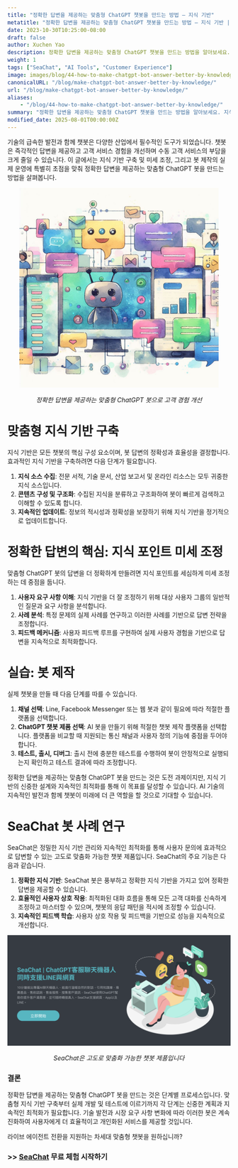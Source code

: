 ```yaml
---
title: "정확한 답변을 제공하는 맞춤형 ChatGPT 챗봇을 만드는 방법 – 지식 기반"
metatitle: "정확한 답변을 제공하는 맞춤형 ChatGPT 챗봇을 만드는 방법 – 지식 기반 | SeaChat 차세대 시리즈"
date: 2023-10-30T10:25:00-08:00
draft: false
author: Xuchen Yao
description: 정확한 답변을 제공하는 맞춤형 ChatGPT 챗봇을 만드는 방법을 알아보세요. 지식 기반 구축부터 실제 개발 프로세스, 지식 포인트 미세 조정 기술까지 다루며, SeaChat 봇 사례를 통해 성공적인 구현을 보여줍니다. 효율적이고 개인화된 스마트 챗봇을 쉽게 만들 수 있도록 포괄적인 가이드를 제공합니다.
weight: 1
tags: ["SeaChat", "AI Tools", "Customer Experience"]
image: images/blog/44-how-to-make-chatgpt-bot-answer-better-by-knowledge/44-how-to-make-chatgpt-bot-answer-better-by-knowledge.png
canonicalURL: "/blog/make-chatgpt-bot-answer-better-by-knowledge/"
url: "/blog/make-chatgpt-bot-answer-better-by-knowledge/"
aliases:
    - "/blog/44-how-to-make-chatgpt-bot-answer-better-by-knowledge/"
summary: "정확한 답변을 제공하는 맞춤형 ChatGPT 챗봇을 만드는 방법을 알아보세요. 지식 기반 구축부터 실제 개발 프로세스, 지식 포인트 미세 조정 기술까지 다루며, SeaChat 봇 사례를 통해 성공적인 구현을 보여줍니다. 효율적이고 개인화된 스마트 챗봇을 쉽게 만들 수 있도록 포괄적인 가이드를 제공합니다."
modified_date: 2025-08-01T00:00:00Z
---
```


기술의 급속한 발전과 함께 챗봇은 다양한 산업에서 필수적인 도구가 되었습니다. 챗봇은 즉각적인 답변을 제공하고 고객 서비스 경험을 개선하며 수동 고객 서비스의 부담을 크게 줄일 수 있습니다. 이 글에서는 지식 기반 구축 및 미세 조정, 그리고 봇 제작의 실제 운영에 특별히 초점을 맞춰 정확한 답변을 제공하는 맞춤형 ChatGPT 봇을 만드는 방법을 살펴봅니다.

<center>
<img height="450px" src="/images/blog/44-how-to-make-chatgpt-bot-answer-better-by-knowledge/1-improve-customer-experience-by-better-chatbot-knowledge.jpeg" alt="정확한 답변을 제공하는 맞춤형 ChatGPT 봇으로 고객 경험 개선"/>

*정확한 답변을 제공하는 맞춤형 ChatGPT 봇으로 고객 경험 개선*
</center>

# 맞춤형 지식 기반 구축
지식 기반은 모든 챗봇의 핵심 구성 요소이며, 봇 답변의 정확성과 효율성을 결정합니다. 효과적인 지식 기반을 구축하려면 다음 단계가 필요합니다.

1. **지식 소스 수집**: 전문 서적, 기술 문서, 산업 보고서 및 온라인 리소스는 모두 귀중한 지식 소스입니다.
2. **콘텐츠 구성 및 구조화**: 수집된 지식을 분류하고 구조화하여 봇이 빠르게 검색하고 이해할 수 있도록 합니다.
3. **지속적인 업데이트**: 정보의 적시성과 정확성을 보장하기 위해 지식 기반을 정기적으로 업데이트합니다.

# 정확한 답변의 핵심: 지식 포인트 미세 조정
맞춤형 ChatGPT 봇의 답변을 더 정확하게 만들려면 지식 포인트를 세심하게 미세 조정하는 데 중점을 둡니다.

1. **사용자 요구 사항 이해**: 지식 기반을 더 잘 조정하기 위해 대상 사용자 그룹의 일반적인 질문과 요구 사항을 분석합니다.
2. **사례 분석**: 특정 문제의 실제 사례를 연구하고 이러한 사례를 기반으로 답변 전략을 조정합니다.
3. **피드백 메커니즘**: 사용자 피드백 루프를 구현하여 실제 사용자 경험을 기반으로 답변을 지속적으로 최적화합니다.

# 실습: 봇 제작
실제 챗봇을 만들 때 다음 단계를 따를 수 있습니다.

1. **채널 선택**: Line, Facebook Messenger 또는 웹 봇과 같이 필요에 따라 적절한 플랫폼을 선택합니다.
2. **ChatGPT 챗봇 제품 선택**: AI 봇을 만들기 위해 적절한 챗봇 제작 플랫폼을 선택합니다. 플랫폼을 비교할 때 지원되는 통신 채널과 사용자 정의 기능에 중점을 두어야 합니다.
3. **테스트, 출시, 디버그**: 출시 전에 충분한 테스트를 수행하여 봇이 안정적으로 실행되는지 확인하고 테스트 결과에 따라 조정합니다.

정확한 답변을 제공하는 맞춤형 ChatGPT 봇을 만드는 것은 도전 과제이지만, 지식 기반의 신중한 설계와 지속적인 최적화를 통해 이 목표를 달성할 수 있습니다. AI 기술의 지속적인 발전과 함께 챗봇이 미래에 더 큰 역할을 할 것으로 기대할 수 있습니다.

# SeaChat 봇 사례 연구
SeaChat은 정밀한 지식 기반 관리와 지속적인 최적화를 통해 사용자 문의에 효과적으로 답변할 수 있는 고도로 맞춤화 가능한 챗봇 제품입니다. SeaChat의 주요 기능은 다음과 같습니다.

1. **정확한 지식 기반**: SeaChat 봇은 풍부하고 정확한 지식 기반을 가지고 있어 정확한 답변을 제공할 수 있습니다.
2. **효율적인 사용자 상호 작용**: 최적화된 대화 흐름을 통해 모든 고객 대화를 신속하게 조정하고 마스터할 수 있으며, 챗봇의 응답 패턴을 적시에 조정할 수 있습니다.
3. **지속적인 피드백 학습**: 사용자 상호 작용 및 피드백을 기반으로 성능을 지속적으로 개선합니다.

<center>
<img src="/images/blog/44-how-to-make-chatgpt-bot-answer-better-by-knowledge/2-seachat-can-customize-knowledge.png" alt="SeaChat은 고도로 맞춤화 가능한 챗봇 제품입니다"/>

*SeaChat은 고도로 맞춤화 가능한 챗봇 제품입니다*
</center>

### 결론
정확한 답변을 제공하는 맞춤형 ChatGPT 봇을 만드는 것은 단계별 프로세스입니다. 맞춤형 지식 기반 구축부터 실제 개발 및 테스트에 이르기까지 각 단계는 신중한 계획과 지속적인 최적화가 필요합니다. 기술 발전과 시장 요구 사항 변화에 따라 이러한 봇은 계속 진화하여 사용자에게 더 효율적이고 개인화된 서비스를 제공할 것입니다.

라이브 에이전트 전환을 지원하는 차세대 맞춤형 챗봇을 원하십니까?
### >> [SeaChat](https://chat.seasalt.ai/?utm_source=blog) 무료 체험 시작하기
